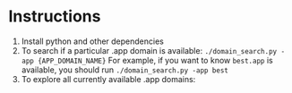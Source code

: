 # Instructions

1. Install python and other dependencies
2. To search if a particular .app domain is available:
   `./domain_search.py -app {APP_DOMAIN_NAME}`
   For example, if you want to know `best.app` is available, you should run `./domain_search.py -app best`
3. To explore all currently available .app domains:
